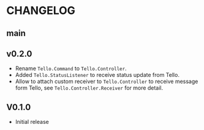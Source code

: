 # CHANGELOG

## main

## v0.2.0

- Rename `Tello.Command` to `Tello.Controller`.
- Added `Tello.StatusListener` to receive status update from Tello.
- Allow to attach custom receiver to `Tello.Controller` to receive message form Tello, see `Tello.Controller.Receiver` for more detail.

## V0.1.0

- Initial release
